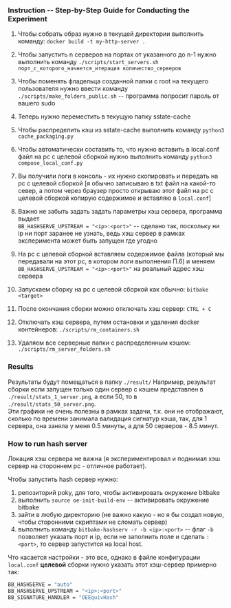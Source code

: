 ### Instruction -- Step-by-Step Guide for Conducting the Experiment
1) Чтобы собрать образ нужно в текущей директории выполнить команду: `docker build -t my-http-server .`  

2) Чтобы запустить n серверов на портах от указанного до n-1 нужно выполнить команду `./scripts/start_servers.sh порт_с_которого_начнется_итерация количество_серверов`  

3) Чтобы поменять фладельца созданной папки с root на текущего пользователя нужно ввести команду `./scripts/make_folders_public.sh` -- программа попросит пароль от вашего sudo 

4) Теперь нужно переместить в текущую папку sstate-cache

5) Чтобы распределить кэш из sstate-cache выполнить команду `python3 cache_packaging.py`

6) Чтобы автоматически составить то, что нужно вставить в local.conf файл на pc с целевой сборкой нужно выполнить команду `python3 compose_local_conf.py`

7) Вы получили логи в консоль - их нужно скопировать и передать на pc с целевой сборкой [я обычно записываю в txt файл на какой-то север, а потом через браузер просто открываю этот файл на pc с целевой сборкой копирую содержимое и вставляю в `local.conf`]

8) Важно не забыть задать задать параметры хэш сервера, программа выдает  
`BB_HASHSERVE_UPSTREAM = "<ip>:<port>"` -- сделано так, поскольку ни ip ни порт заранее не узнать, ведь хэш сервер в рамках эксперимента может быть запущен где угодно

9) На pc с целевой сборкой вставляем содержимое файла (который мы передавали на этот pc, в котором логи выполнения П.6) и меняем `BB_HASHSERVE_UPSTREAM = "<ip>:<port>"` на реальный адрес хэш сервера

10) Запускаем сборку на pc с целевой сборкой как обычно: `bitbake <target>`

11) После окончания сборки можно отключать хэш сервер: `CTRL + C`

12) Отключать кэш сервера, путем остановки и удаления docker контейнеров: `./scripts/rm_containers.sh`

13) Удаляем все серверные папки с распределенным кэшем: `./scripts/rm_server_folders.sh`


### Results
Результаты будут помещаться в папку `./result/`
Например, результат сборки если запущен только один сервер с кэшем представлен в `./result/stats_1_server.png`, а если 50, то в `./result/stats_50_server.png`.   
Эти графики не очень полезны в рамках задачи, т.к. они не отображают, сколько по времени занимала валидация сигнатур кэша, так, для 1 сервера, она заняла у меня 0.5 минуты, а для 50 серверов - 8.5 минут.


### How to run hash server
Локация хэш сервера не важна (я экспериментировал и поднимал хэш сервер на стороннем pc - отличное работает).

Чтобы запустить hash сервер нужно:
1) репозиторий poky, для того, чтобы активировать окружение bitbake
2) выполнить `source oe-init-build-env` -- активировать окружение bitbake
3) зайти в любую директорию (не важно какую - но я бы создал новую, чтобы сторонними скриптами не сломать сервер)
4) выполнить команду `bitbake-hashserv -r -b <ip>:<port>`  --  флаг `-b` позволяет указать порт и ip, если не заполнить поле <ip> и сделать `:<port>`, то сервер запустится на local host.

Что касается настройки - это все, однако в файле конфигурации `local.conf` **целевой** сборки нужно указать этот хэш-сервер примерно так:

```sh
BB_HASHSERVE = "auto"  
BB_HASHSERVE_UPSTREAM = "<ip>:<port>"  
BB_SIGNATURE_HANDLER = "OEEquivHash" 
```